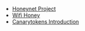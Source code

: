 * [Honeynet Project](https://www.honeynet.org/)
* [Wifi Honey](https://digi.ninja/projects/wifi_honey.php)
* [Canarytokens Introduction](https://blog.thinkst.com/p/canarytokensorg-quick-free-detection.html)
